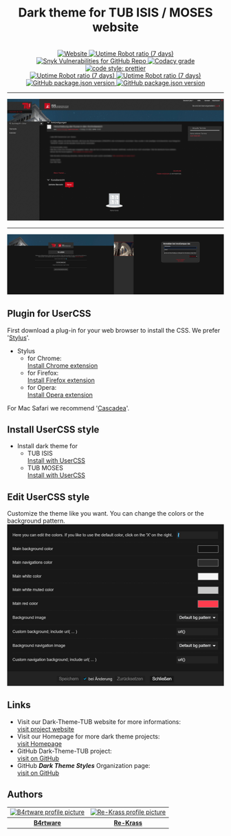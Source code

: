 <h1 align="center">Dark theme for TUB ISIS / MOSES website </h2>
<p align="center">
  <br>
  <!-- Website up status -->
  <a target="_blank" href="https://stats.uptimerobot.com/rYnpzsM4z">
    <img alt="Website" src="https://img.shields.io/website/https/dark-theme-styles.github.io/Dark-Theme-TUB.svg?down_message=offline&style=for-the-badge">
  </a>
  <!-- Website Uptime -->
  <a target="_blank" href="https://stats.uptimerobot.com/rYnpzsM4z">
    <img alt="Uptime Robot ratio (7 days)" src="https://img.shields.io/uptimerobot/ratio/7/m782458020-1b26bc32279274168a804f88.svg?style=for-the-badge">
  </a>
  <!-- Vulnerabilities -->
  <a target="_blank" href="https://snyk.io/test/github/dark-theme-styles/Dark-Theme-TUB">
    <img alt="Snyk Vulnerabilities for GitHub Repo" src="https://img.shields.io/snyk/vulnerabilities/github/dark-theme-styles/Dark-Theme-TUB.svg?style=for-the-badge">
  </a>
  <!-- Code Quality Codacy -->
  <a target="_blank" href="https://www.codacy.com/app/Re-Krass/Dark-Theme-TUB?utm_source=github.com&amp;utm_medium=referral&amp;utm_content=dark-theme-styles/Dark-Theme-TUB&amp;utm_campaign=Badge_Grade">
    <img alt="Codacy grade" src="https://img.shields.io/codacy/grade/913b3ef29b1e460297038dafd4216c98.svg?style=for-the-badge">
  </a>
  <!-- Cody Style Prettier -->
  <a target="_blank" href="#badge">
    <img alt="code style: prettier" src="https://img.shields.io/badge/code_style-prettier-ff69b4.svg?style=for-the-badge">
  </a>
  <br>

  <!-- Version NPM -->
  <a target="_blank" href="https://github.com/dark-theme-styles/Dark-Theme-TUB">
    <img alt="Uptime Robot ratio (7 days)" src="https://img.shields.io/npm/v/npm.svg?color=informational&style=for-the-badge">
  </a>
  <!-- Version VUE -->
  <a target="_blank" href="https://github.com/dark-theme-styles/Dark-Theme-TUB">
    <img alt="Uptime Robot ratio (7 days)" src="https://img.shields.io/badge/vue-V3.3.5-brightgreen.svg?color=informational&style=for-the-badge">
  </a>
  <br>

  <!-- Version dark-theme ISIS-TUB -->
  <a target="_blank" href="https://raw.githubusercontent.com/Re-Krass/Dark-Theme-ISIS-TUB/master/dark-theme-isis-tub.user.css">
    <img alt="GitHub package.json version" src="https://img.shields.io/badge/dynamic/json.svg?color=orange&label=VERSION%20DARK-THEME%20ISIS&query=%24.versionDarkThemeIsisTub&url=https%3A%2F%2Fraw.githubusercontent.com%2Fdark-theme-styles%2FDark-Theme-TUB%2Fmaster%2Fversions.json&style=for-the-badge">
  </a>
  <!-- Version dark-theme MOSES-TUB -->
  <a target="_blank" href="https://raw.githubusercontent.com/Re-Krass/Dark-Theme-ISIS-TUB/master/dark-theme-moses-tub.user.css">
    <img alt="GitHub package.json version" src="https://img.shields.io/badge/dynamic/json.svg?color=orange&label=VERSION%20DARK-THEME%20MOSES&query=%24.versionDarkThemeMosesTub&url=https%3A%2F%2Fraw.githubusercontent.com%2Fdark-theme-styles%2FDark-Theme-TUB%2Fmaster%2Fversions.json&style=for-the-badge">
  </a>
</p>

-----

<img src="/images/Screenshots_ISIS/ISIS_Screenshot_1.png" target="_blank" alt="Screenshot main page"/>

-----

<img src="/images/Screenshots_ISIS/ISIS_Screenshot_2-3.png" target="_blank" alt="Screenshot login pages"/>

## Plugin for UserCSS
First download a plug-in for your web browser to install the CSS. We prefer '[Stylus](https://github.com/openstyles/stylus)'. <br>
- Stylus <br>
  - for Chrome: <br>
[Install Chrome extension](https://chrome.google.com/webstore/detail/stylus/clngdbkpkpeebahjckkjfobafhncgmne) <br>
  - for Firefox: <br>
[Install Firefox extension](https://addons.mozilla.org/firefox/addon/styl-us/) <br>
  - for Opera: <br>
[Install Opera extension](https://addons.opera.com/extensions/details/stylus/) <br>

For Mac Safari we recommend '[Cascadea](https://cascadea.app/)'.

## Install UserCSS style
- Install dark theme for 
  - TUB ISIS <br>
  [Install with UserCSS](https://raw.githubusercontent.com/Re-Krass/Dark-Theme-ISIS-TUB/master/dark-theme-isis-tub.user.css)
  - TUB MOSES <br>
  [Install with UserCSS](https://raw.githubusercontent.com/Re-Krass/Dark-Theme-ISIS-TUB/master/dark-theme-moses-tub.user.css)

## Edit UserCSS style
Customize the theme like you want. You can change the colors or the background pattern. <br>
<img src="/images/Screenshot_UserCSS/Screenshot_UserCSS_settings.PNG" target="_blank" alt="Screenshot edit UserCSS"/>

## Links
- Visit our Dark-Theme-TUB website for more informations: <br>
[visit project website](https://dark-theme-styles.github.io/Dark-Theme-TUB) <br>
- Visit our Homepage for more dark theme projects: <br>
[visit Homepage](https://dark-theme-styles.github.io) <br>
- GitHub Dark-Theme-TUB project: <br>
[visit on GitHub](https://github.com/dark-theme-styles/Dark-Theme-TUB) 
- GitHub _**Dark Theme Styles**_ Organization page: <br>
[visit on GitHub](https://github.com/dark-theme-styles) 

## Authors 
<div align="center">
<table style="width:100%">
  <tr>
    <td>
      <a target="_blank" href="https://github.com/B4rtware">
        <img src="https://avatars1.githubusercontent.com/u/34386047" width="200" alt="B4rtware profile picture" target="_blank">
      </a>
    </td>
    <td>
      <a target="_blank" href="https://github.com/Re-Krass">
        <img src="https://avatars1.githubusercontent.com/u/38668040" width="200" alt="Re-Krass profile picture" target="_blank"> 
      </a>
    </td>
  </tr>
    <tr>
    <th>
      <a target="_blank" href="https://github.com/B4rtware">B4rtware</a>
    </th>
    <th>
      <a target="_blank" href="https://github.com/Re-Krass">Re-Krass</a>
    </th>
  </tr>
</table>
</div>
